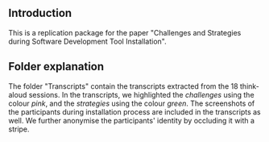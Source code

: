 ## Introduction

This is a replication package for the paper "Challenges and Strategies during Software Development Tool Installation".

## Folder explanation

The folder "Transcripts" contain the transcripts extracted from the 18 think-aloud sessions. In the transcripts, we highlighted the *challenges* using the colour *pink*, and the *strategies* using the colour *green*. The screenshots of the participants during installation process are included in the transcripts as well. We further anonymise the participants' identity by occluding it with a stripe.
